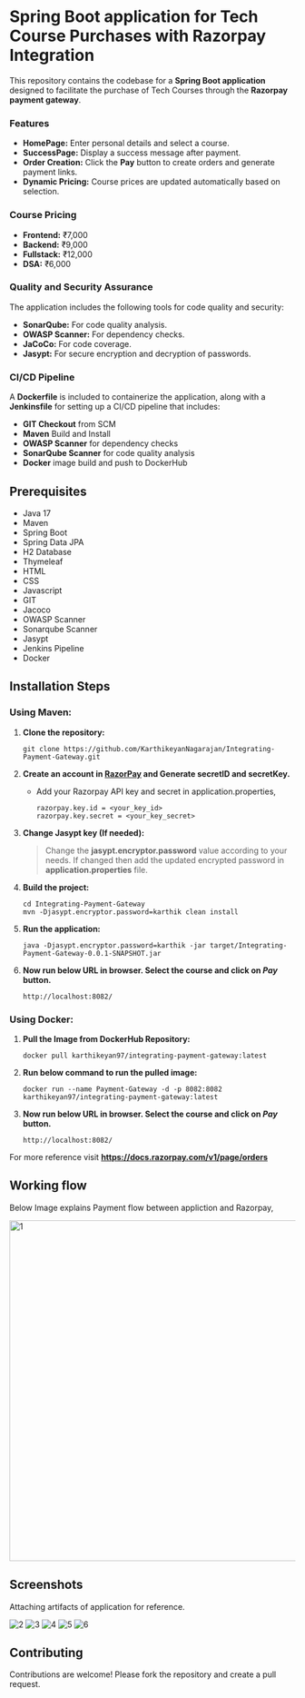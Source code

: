# Spring Boot application for Tech Course Purchases with Razorpay Integration

This repository contains the codebase for a **Spring Boot application** designed to facilitate the purchase of Tech Courses through the **Razorpay payment gateway**.

### Features

- **HomePage:** Enter personal details and select a course.
- **SuccessPage:** Display a success message after payment.
- **Order Creation:** Click the **Pay** button to create orders and generate payment links.
- **Dynamic Pricing:** Course prices are updated automatically based on selection.

### Course Pricing

- **Frontend:** ₹7,000
- **Backend:** ₹9,000
- **Fullstack:** ₹12,000
- **DSA:** ₹6,000

### Quality and Security Assurance

The application includes the following tools for code quality and security:

- **SonarQube:** For code quality analysis.
- **OWASP Scanner:** For dependency checks.
- **JaCoCo:** For code coverage.
- **Jasypt:** For secure encryption and decryption of passwords.

### CI/CD Pipeline

A **Dockerfile** is included to containerize the application, along with a **Jenkinsfile** for setting up a CI/CD pipeline that includes:

- **GIT Checkout** from SCM
- **Maven** Build and Install
- **OWASP Scanner** for dependency checks
- **SonarQube Scanner** for code quality analysis
- **Docker** image build and push to DockerHub

## Prerequisites

- Java 17 
- Maven 
- Spring Boot 
- Spring Data JPA 
- H2 Database 
- Thymeleaf 
- HTML 
- CSS 
- Javascript
- GIT
- Jacoco
- OWASP Scanner
- Sonarqube Scanner
- Jasypt
- Jenkins Pipeline
- Docker

## Installation Steps

### Using Maven:
1. **Clone the repository:**
   
       git clone https://github.com/KarthikeyanNagarajan/Integrating-Payment-Gateway.git

2. **Create an account in [RazorPay](https://dashboard.razorpay.com/#/access/signup) and Generate secretID and secretKey.** 
	  - Add your Razorpay API key and secret in application.properties,
		  
		    razorpay.key.id = <your_key_id>
		    razorpay.key.secret = <your_key_secret> 

3. **Change Jasypt key (If needed):**
      
     > Change the ****jasypt.encryptor.password**** value according to your needs. If changed then add the updated encrypted password in ****application.properties**** file.
     
4. **Build the project:**
	  
       cd Integrating-Payment-Gateway
       mvn -Djasypt.encryptor.password=karthik clean install

5. **Run the application:**
	  
       java -Djasypt.encryptor.password=karthik -jar target/Integrating-Payment-Gateway-0.0.1-SNAPSHOT.jar

6. **Now run below URL in browser. Select the course and click on ***Pay*** button.**
       
       http://localhost:8082/

### Using Docker:

1. **Pull the Image from DockerHub Repository:**

       docker pull karthikeyan97/integrating-payment-gateway:latest

2. **Run below command to run the pulled image:**
 
       docker run --name Payment-Gateway -d -p 8082:8082 karthikeyan97/integrating-payment-gateway:latest
       
3. **Now run below URL in browser. Select the course and click on ***Pay*** button.**
       
       http://localhost:8082/
       
For more reference visit **https://docs.razorpay.com/v1/page/orders**

## Working flow

Below Image explains Payment flow between appliction and Razorpay,

<img width="600" alt="1" src="https://github.com/user-attachments/assets/13b842ed-fd24-42f3-986a-fddbf67d3e7f">

## Screenshots

Attaching artifacts of application for reference.

![2](https://github.com/user-attachments/assets/c9c377d0-eed8-4a97-8f68-28d8391e9bcb)
![3](https://github.com/user-attachments/assets/b87a39ea-b2fe-4967-a809-a14fe86d3814)
![4](https://github.com/user-attachments/assets/80e0c314-d35b-43ea-8fa0-00122cf700a5)
![5](https://github.com/user-attachments/assets/c09ed1e7-b534-4ed5-bd9f-a3b30b49be17)
![6](https://github.com/user-attachments/assets/f247475d-0c77-41cb-a3a6-10392b79ec05)

## Contributing
Contributions are welcome! Please fork the repository and create a pull request.
